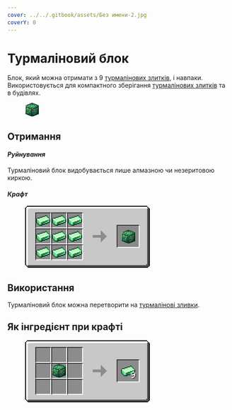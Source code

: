 ```yaml
---
cover: ../../.gitbook/assets/Без имени-2.jpg
coverY: 0
---
```


# Турмаліновий блок

Блок, який можна отримати з 9 [турмалінових злитків](../materialy/metally-i-mineraly/turmalinovyi-slitok.md), і навпаки. Використовується для компактного зберігання [турмалінових злитків](../materialy/metally-i-mineraly/turmalinovyi-slitok.md) та в будівлях.

<figure><img src="../../.gitbook/assets/green_ore_block.png" alt=""><figcaption></figcaption></figure>

## Отримання

#### _Руйнування_

Турмаліновий блок видобувається лише алмазною чи незеритовою киркою.

#### _Крафт_

<figure><img src="../../.gitbook/assets/green_ore_block_result-x1.png" alt=""><figcaption></figcaption></figure>

## Використання

Турмаліновий блок можна перетворити на [турмалінові зливки](../materialy/metally-i-mineraly/turmalinovyi-slitok.md).

## Як інгредієнт при крафті

<figure><img src="../../.gitbook/assets/green_ore_ingot_result-multi.png" alt=""><figcaption></figcaption></figure>
